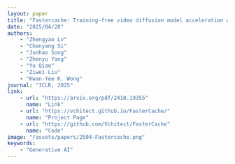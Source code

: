 ```yaml
---
layout: paper
title: "Fastercache: Training-free video diffusion model acceleration with high quality"
date: "2025/04/28"
authors: 
    - "Zhengyao Lv"
    - "Chenyang Si"
    - "Junhao Song"
    - "Zhenyu Yang"
    - "Yu Qiao"
    - "Ziwei Liu"
    - "Kwan-Yee K. Wong"
journal: "ICLR, 2025"
link:
    - url: "https://arxiv.org/pdf/2410.19355"
      name: "Link"
    - url: "https://vchitect.github.io/FasterCache/"
      name: "Project Page"
    - url: "https://github.com/Vchitect/FasterCache"
      name: "Code"
image: "/assets/papers/2504-Fastercache.png"
keywords:
    - "Generative AI"
---
```


<!-- 
Speech Technology  
Generative AI 
Multimodal AI  
Embodied Intelligence 
AI Safety  
Medical AI 
Data Intelligence-->